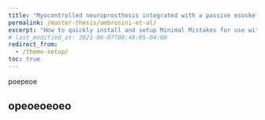 ```yaml
---
title: "Myocontrolled neuroprosthesis integrated with a passive esoskeleton to support upper limb activities"
permalink: /master-thesis/ambrosini-et-al/
excerpt: "How to quickly install and setup Minimal Mistakes for use with GitHub Pages."
# last_modified_at: 2021-06-07T08:48:05-04:00
redirect_from:
  - /theme-setup/
toc: true
---
```



poepeoe

## opeoeoeoeo

